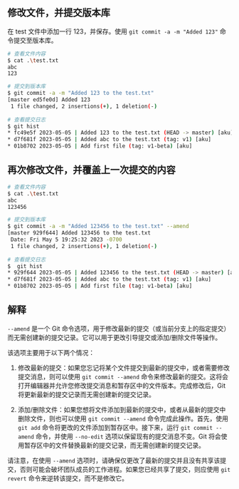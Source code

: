 
## 修改文件，并提交版本库

在 test 文件中添加一行 123，并保存。使用 `git commit -a -m "Added 123"` 命令提交至版本库。
```bash
# 查看文件内容
$ cat .\test.txt
abc
123

# 提交到版本库
$ git commit -a -m "Added 123 to the test.txt"
[master ed5fe0d] Added 123
 1 file changed, 2 insertions(+), 1 deletion(-)
 
# 查看提交日志
$ git hist
* fc49e5f 2023-05-05 | Added 123 to the test.txt (HEAD -> master) [aku]
* d7f681f 2023-05-05 | Added abc to the test.txt (tag: v1) [aku]
* 01b8702 2023-05-05 | Add first file (tag: v1-beta) [aku]
```

## 再次修改文件，并覆盖上一次提交的内容
```bash
# 查看文件内容
$ cat .\test.txt
abc
123456

# 提交到版本库
$ git commit -a -m "Added 123456 to the test.txt" --amend
[master 929f644] Added 123456 to the test.txt
 Date: Fri May 5 19:25:32 2023 -0700
 1 file changed, 2 insertions(+), 1 deletion(-)
 
# 查看提交日志
$  git hist
* 929f644 2023-05-05 | Added 123456 to the test.txt (HEAD -> master) [aku]
* d7f681f 2023-05-05 | Added abc to the test.txt (tag: v1) [aku]
* 01b8702 2023-05-05 | Add first file (tag: v1-beta) [aku]
```

## 解释
`--amend` 是一个 Git 命令选项，用于修改最新的提交（或当前分支上的指定提交）而无需创建新的提交记录。它可以用于更改引导提交或添加/删除文件等操作。

该选项主要用于以下两个情况：

1.  修改最新的提交：如果您忘记将某个文件提交到最新的提交中，或者需要修改提交消息，则可以使用 `git commit --amend` 命令来修改最新的提交。这将会打开编辑器并允许您修改提交消息和暂存区中的文件版本。完成修改后，Git 将更新最新的提交记录而无需创建新的提交记录。

2.  添加/删除文件：如果您想将文件添加到最新的提交中，或者从最新的提交中删除文件，则也可以使用 `git commit --amend` 命令完成此操作。首先，使用 `git add` 命令将更改的文件添加到暂存区中。接下来，运行 `git commit --amend` 命令，并使用 `--no-edit` 选项以保留现有的提交消息不变。Git 将会使用暂存区中的文件替换最新的提交记录，而无需创建新的提交记录。

请注意，在使用 `--amend` 选项时，请确保仅更改了最新的提交并且没有共享该提交，否则可能会破坏团队成员的工作进程。如果您已经共享了提交，则应使用 `git revert` 命令来逆转该提交，而不是修改它。